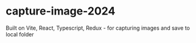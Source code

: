 # capture-image-2024
Built on Vite, React, Typescript, Redux - for capturing images and save to local folder
